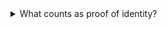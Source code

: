 <details class="govuk-details">
  <summary class="govuk-details__summary">
    <span class="govuk-details__summary-text">
      What counts as proof of identity?
    </span>
  </summary>
  <div class="govuk-details__text">
    Acceptable proof of identity documents include:
    <ul>
      <li>Passport</li>
      <li>EEA national identity card</li>
      <li>Travel document</li>
      <li>Biometric residence permit</li>
      <li>Asylum registration card</li>
      <li>UK driving licence (photocard only)</li>
    </ul>
  </div>
</details>
